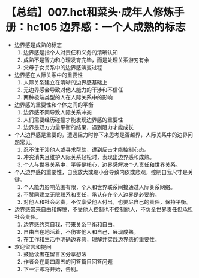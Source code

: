 # 【总结】007.hct和菜头·成年人修炼手册：hc105 边界感：一个人成熟的标志

-   边界感是成熟的标志
    1.  边界感是指个人对责任和义务的清晰认知
    2.  成熟不是智力和心理发育完毕，而是处理关系游刃有余
    3.  父母子女关系中的边界感演变过程
-   边界感在人际关系中的重要性
    1.  人际关系建立在清晰的边界感基础上
    2.  无边界感会导致对他人能力的干涉和不信任
    3.  两种极端类型的人在人际关系中的影响
-   边界感的重要性和个体之间的平衡
    1.  边界感不同导致人际关系冲突
    2.  人们需要经历碰撞才能发现边界感的重要性
    3.  边界是双方力量平衡的结果，遇到阻力才能成长
-   个人边界感是重要的，遭遇阻力时停下来思考是否越界，人际关系中的边界问题常见。
    1.  忍不住干涉他人或寻求帮助，遭到反击才能控制心态。
    2.  冲突消失且维护人际关系轻松时，表现出边界感和成熟。
    3.  个人与世界关系中，平等是核心，边界感解决个人责任和世界关系。
-   个人边界感的重要性，自我放大或缩小会导致内疚或悲观，控制自我尺寸是关键。
    1.  个人能力影响范围有限，个人和世界联系间接通过人际关系网络。
    2.  不赞同建立无限联系和责任，承认存在个人边界是必要的。
    3.  对他人和社会尽责，不仅享受他人付出，也要尽自己的责任，保持平衡。
-   边界感带来自由和解脱，不受他人控制也不控制他人，不负全世界责任但承担社会责任。
    1.  边界感约束自我，带来关系平衡和自由。
    2.  自由自在地活着，不伤害他人和自己，展现成熟。
    3.  在工作和生活中明确边界感，理解并实践边界感的重要性。
-   欢迎留言和提问
    1.  鼓励读者在留言区分享想法
    2.  作者会在周四周五的问答篇目回答问题
    3.  下一讲即将开始，告别。